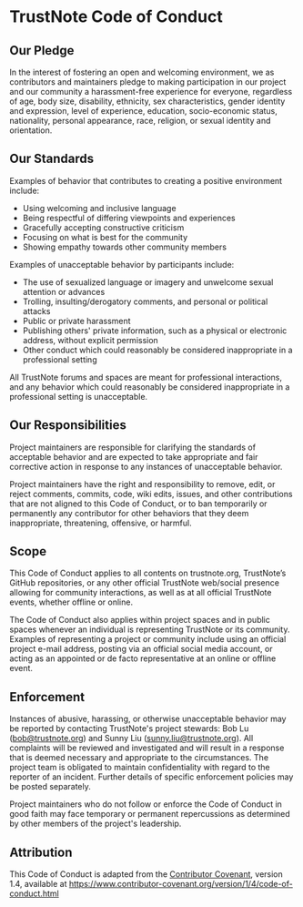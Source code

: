 # TrustNote Code of Conduct

## Our Pledge

In the interest of fostering an open and welcoming environment, we as
contributors and maintainers pledge to making participation in our project and
our community a harassment-free experience for everyone, regardless of age, body
size, disability, ethnicity, sex characteristics, gender identity and expression,
level of experience, education, socio-economic status, nationality, personal
appearance, race, religion, or sexual identity and orientation.

## Our Standards

Examples of behavior that contributes to creating a positive environment
include:

* Using welcoming and inclusive language
* Being respectful of differing viewpoints and experiences
* Gracefully accepting constructive criticism
* Focusing on what is best for the community
* Showing empathy towards other community members

Examples of unacceptable behavior by participants include:

* The use of sexualized language or imagery and unwelcome sexual attention or
  advances
* Trolling, insulting/derogatory comments, and personal or political attacks
* Public or private harassment
* Publishing others' private information, such as a physical or electronic
  address, without explicit permission
* Other conduct which could reasonably be considered inappropriate in a
  professional setting

All TrustNote forums and spaces are meant for professional interactions, and 
any behavior which could reasonably be considered inappropriate in a professional 
setting is unacceptable.

## Our Responsibilities

Project maintainers are responsible for clarifying the standards of acceptable
behavior and are expected to take appropriate and fair corrective action in
response to any instances of unacceptable behavior.

Project maintainers have the right and responsibility to remove, edit, or
reject comments, commits, code, wiki edits, issues, and other contributions
that are not aligned to this Code of Conduct, or to ban temporarily or
permanently any contributor for other behaviors that they deem inappropriate,
threatening, offensive, or harmful.

## Scope

This Code of Conduct applies to all contents on trustnote.org, TrustNote’s GitHub 
repositories, or any other official TrustNote web/social presence allowing for 
community interactions, as well as at all official TrustNote events, whether 
offline or online.

The Code of Conduct also applies within project spaces and in public spaces 
whenever an individual is representing TrustNote or its community. Examples of 
representing a project or community include using an official project e-mail 
address, posting via an official social media account, or acting as an appointed 
or de facto representative at an online or offline event.

## Enforcement

Instances of abusive, harassing, or otherwise unacceptable behavior may be
reported by contacting TrustNote's project stewards: Bob Lu (bob@trustnote.org) and
Sunny Liu (sunny.liu@trustnote.org). All complaints will be reviewed and investigated 
and will result in a response that is deemed necessary and appropriate to the 
circumstances. The project team is obligated to maintain confidentiality with regard 
to the reporter of an incident. Further details of specific enforcement policies may 
be posted separately.

Project maintainers who do not follow or enforce the Code of Conduct in good
faith may face temporary or permanent repercussions as determined by other
members of the project's leadership.

## Attribution

This Code of Conduct is adapted from the [Contributor Covenant][homepage], version 1.4,
available at https://www.contributor-covenant.org/version/1/4/code-of-conduct.html

[homepage]: https://www.contributor-covenant.org
